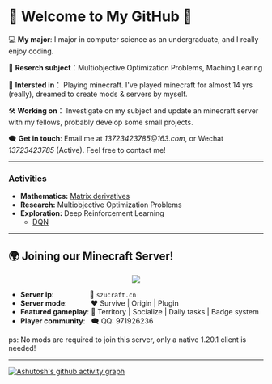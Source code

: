 
# 🧱 Welcome to My GitHub 🧱 #

💻 **My major**: I major in computer science as an undergraduate, and I really enjoy coding.

🔬 **Reserch subject**：Multiobjective Optimization Problems, Maching Learing

📸 **Intersted in**： Playing minecraft. I've played minecraft for almost 14 yrs (really), dreamed to create mods & servers by myself.

🛠️ **Working on**： Investigate on my subject and update an minecraft server with my fellows, probably develop some small projects.

🗨️ **Get in touch**: Email me at _13723423785@163.com_, or Wechat _13723423785_ (Active). Feel free to contact me!

---

### Activities ###

- **Mathematics:** [Matrix derivatives](MyNotes/Mathematics/MatrixCalculation/)
- **Research:** Multiobjective Optimization Problems
- **Exploration:** Deep Reinforcement Learning
  - [DQN](MyNotes/ReinforcementLearning/DQN/)

---

## 🌍 Joining our Minecraft Server!

<div align="center"> <img src="https://i.imgur.com/u3bK5Sy.png" border="0"> </div>

- **Server ip**:&nbsp; &nbsp; &nbsp; &nbsp; &nbsp; &nbsp; &nbsp; &nbsp; &nbsp; 🔗 `szucraft.cn`
- **Server mode**: &nbsp; &nbsp; &nbsp; &nbsp; &nbsp; &nbsp;❤️ Survive | Origin | Plugin 
- **Featured gameplay**: 🌱 Territory | Socialize | Daily tasks | Badge system
- **Player community**: &nbsp; 🗨️ QQ: 971926236
  
ps: No mods are required to join this server, only a native 1.20.1 client is needed!

---

[![Ashutosh's github activity graph](https://github-readme-activity-graph.vercel.app/graph?username=FMonitor&theme=xcode)](https://github.com/ashutosh00710/github-readme-activity-graph)
